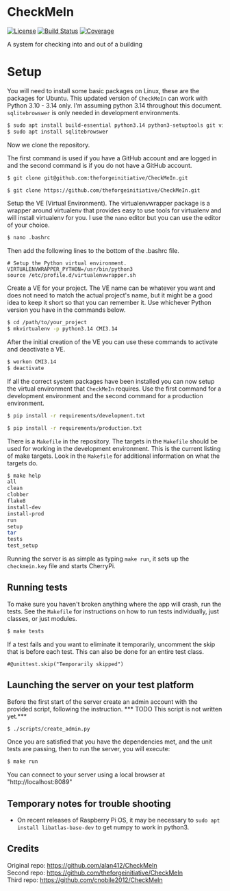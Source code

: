 
[comment]: # (-*-coding: utf-8-*-)
# CheckMeIn
[![License](https://img.shields.io/badge/license-MIT-green)](https://en.wikipedia.org/wiki/MIT_License)
[![Build Status](https://github.com/cnobile2012/CheckMeIn/actions/workflows/main.yml/badge.svg?branch=development)](https://github.com/cnobile2012/CheckMeIn/actions/workflows/main.yml)
[![Coverage](https://coveralls.io/repos/github/cnobile2012/CheckMeIn/badge.svg?branch=development&dummy=987654321)](https://coveralls.io/github/cnobile2012/CheckMeIn?branch=development)

A system for checking into and out of a building

# Setup
You will need to install some basic packages on Linux, these are the packages
for Ubuntu. This updated version of `CheckMeIn` can work with Python 3.10 -
3.14 only. I'm assuming python 3.14 throughout this document. `sqlitebrowswer`
is only needed in development environments.
```bash
$ sudo apt install build-essential python3.14 python3-setuptools git virtualenvwrapper
$ sudo apt install sqlitebrowswer
```

Now we clone the repository.

The first command is used if you have a GitHub account and are logged in and
the second command is if you do not have a GitHub account.
```bash
$ git clone git@github.com:theforgeinitiative/CheckMeIn.git

$ git clone https://github.com/theforgeinitiative/CheckMeIn.git
```

Setup the VE (Virtual Environment). The virtualenvwrapper package is a wrapper
around virtualenv that provides easy to use tools for virtualenv and will
install virtualenv for you. I use the `nano` editor but you can use the editor
of your choice.
```bash
$ nano .bashrc
```

Then add the following lines to the bottom of the .bashrc file.
```
# Setup the Python virtual environment.
VIRTUALENVWRAPPER_PYTHON=/usr/bin/python3
source /etc/profile.d/virtualenvwrapper.sh
```

Create a VE for your project. The VE name can be whatever you want and does not
need to match the actual project's name, but it might be a good idea to keep it
short so that you can remember it. Use whichever Python version you have in the
commands below.
```bash
$ cd /path/to/your_project
$ mkvirtualenv -p python3.14 CMI3.14
```

After the initial creation of the VE you can use these commands to activate and
deactivate a VE.
```bash
$ workon CMI3.14
$ deactivate
```

If all the correct system packages have been installed you can now setup the
virtual environment that `CheckMeIn` requires. Use the first command for a
development environment and the second command for a production environment.
```bash
$ pip install -r requirements/development.txt

$ pip install -r requirements/production.txt
```

There is a `Makefile` in the repository. The targets in the `Makefile` should
be used for working in the development environment. This is the current listing
of make targets. Look in the `Makefile` for additional information on what the
targets do.
```bash
$ make help
all
clean
clobber
flake8
install-dev
install-prod
run
setup
tar
tests
test_setup
```

Running the server is as simple as typing `make run`, it sets up the
`checkmein.key` file and starts CherryPi.

## Running tests
To make sure you haven't broken anything where the app will crash, run the
tests. See the `Makefile` for instructions on how to run tests individually,
just classes, or just modules.
```bash
$ make tests
```

If a test fails and you want to eliminate it temporarily, uncomment the skip
that is before each test. This can also be done for an entire test class.
```
#@unittest.skip("Temporarily skipped")
```

## Launching the server on your test platform
Before the first start of the server create an admin account with the provided
script, following the instruction. *** TODO  This script is not written yet.***
```bash
$ ./scripts/create_admin.py
```

Once you are satisfied that you have the dependencies met, and the unit tests
are passing, then to run the server, you will execute:
```bash
$ make run
```

You can connect to your server using a local browser at "http://localhost:8089"

## Temporary notes for trouble shooting
* On recent releases of Raspberry Pi OS, it may be necessary to
`sudo apt install libatlas-base-dev` to get numpy to work in python3.

## Credits
Original repo: https://github.com/alan412/CheckMeIn<br>
Second repo: https://github.com/theforgeinitiative/CheckMeIn<br>
Third repo: https://github.com/cnobile2012/CheckMeIn<br>
